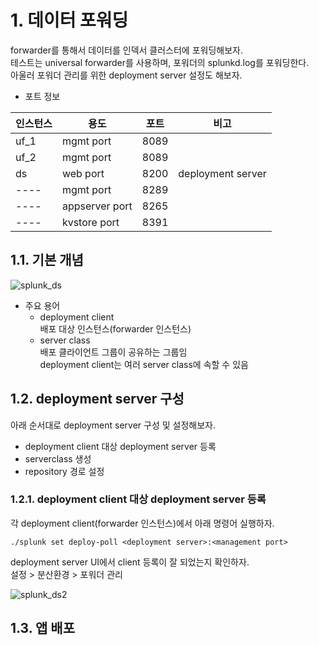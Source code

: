# 1. 데이터 포워딩

forwarder를 통해서 데이터를 인덱서 클러스터에 포워딩해보자.  
테스트는 universal forwarder를 사용하며, 포워더의 splunkd.log를 포워딩한다.  
아울러 포워더 관리를 위한 deployment server 설정도 해보자.  

- 포트 정보  

인스턴스|용도|포트|비고
---- | ---- | ---- | ----
uf_1|mgmt port|8089|
uf_2|mgmt port|8089|
ds|web port|8200|deployment server
----|mgmt port|8289|
----|appserver port|8265|
----|kvstore port|8391|

## 1.1. 기본 개념

![splunk_ds](https://user-images.githubusercontent.com/6319057/47540078-4c705580-d90e-11e8-88b0-27857f0a7008.PNG)

- 주요 용어  
  - deployment client  
  배포 대상 인스턴스(forwarder 인스턴스)
  - server class  
  배포 클라이언트 그룹이 공유하는 그룹임  
  deployment client는 여러 server class에 속할 수 있음  
  
## 1.2. deployment server 구성

아래 순서대로 deployment server 구성 및 설정해보자.

- deployment client 대상 deployment server 등록  
- serverclass 생성  
- repository 경로 설정  

### 1.2.1. deployment client 대상 deployment server 등록

각 deployment client(forwarder 인스턴스)에서 아래 명령어 실행하자.  

```
./splunk set deploy-poll <deployment server>:<management port>
```

deployment server UI에서 client 등록이 잘 되었는지 확인하자.  
설정 > 분산환경 > 포워더 관리  

![splunk_ds2](https://user-images.githubusercontent.com/6319057/47540562-bc7fdb00-d910-11e8-9700-17841bbd890d.PNG)

## 1.3. 앱 배포
